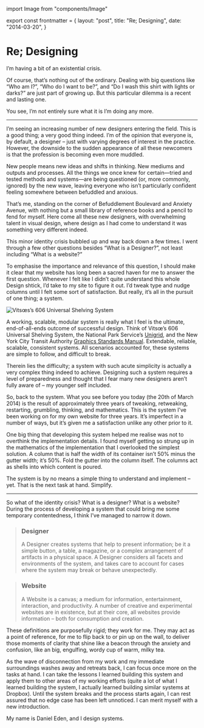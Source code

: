 import Image from "components/Image"

export const frontmatter = {
  layout: "post",
  title: "Re; Designing",
  date: "2014-03-20",
}

# Re; Designing

I’m having a bit of an existential crisis.

Of course, that’s nothing out of the ordinary. Dealing with big questions like
“Who am I?”, “Who do I want to be?”, and “Do I wash this shirt with lights or
darks?” are just part of growing up. But this particular dilemma is a recent and
lasting one.

You see, I’m not entirely sure what it is I’m doing any more.

---

I’m seeing an increasing number of new designers entering the field. This is a
good thing; a very good thing indeed. I’m of the opinion that everyone is, by
default, a designer – just with varying degrees of interest in the practice.
However, the downside to the sudden appearance of all these newcomers is that
the profession is becoming even more muddled.

New people means new ideas and shifts in thinking. New mediums and outputs and
processes. All the things we once knew for certain—tried and tested methods and
systems—are being questioned (or, more commonly, ignored) by the new wave,
leaving everyone who isn’t particularly confident feeling somewhere between
befuddled and anxious.

That’s me, standing on the corner of Befuddlement Boulevard and Anxiety Avenue,
with nothing but a small library of reference books and a pencil to fend for
myself. Here come all these new designers, with overwhelming talent in visual
design, where design as I had come to understand it was something very different
indeed.

This minor identity crisis bubbled up and way back down a few times. I went
through a few other questions besides “What is a Designer?”, not least including
“What is a website?”

To emphasise the importance and relevance of this question, I should make it
clear that my website has long been a sacred haven for me to answer the first
question. Whenever I felt like I didn’t quite understand this whole Design
shtick, I’d take to my site to figure it out. I’d tweak type and nudge columns
until I felt some sort of satisfaction. But really, it’s all in the pursuit of
one thing; a system.

<Image
  alt="Vitsœs’s 606 Universal Shelving System"
  src="2014/03/606-universal-shelving.jpg"
  caption="Vitsœ’s 606 Universal Shelving System. Image courtesy of [Smow](http://www.smow.com/blog/2010/05/smowoffline-dieter-rams-less-and-more/)."
/>

A working, scalable, modular system is really what I feel is the ultimate,
end-of-all-ends outcome of successful design. Think of Vitsœ’s 606 Universal
Shelving System, the National Park Service’s
[Unigrid](http://npshistory.com/brochures/unigrid/index.htm), and the New York
City Transit Authority [Graphics Standards
Manual](http://thestandardsmanual.com/). Extendable, reliable, scalable,
consistent systems. All scenarios accounted for, these systems are simple to
follow, and difficult to break.

Therein lies the difficulty; a system with such acute simplicity is actually a
very complex thing indeed to achieve. Designing such a system requires a level
of preparedness and thought that I fear many new designers aren’t fully aware of
– my younger self included.

So, back to the system. What you see before you today (the 20th of March 2014)
is the result of approximately three years of tweaking, retweaking, restarting,
grumbling, thinking, and mathematics. This is the system I’ve been working on
for my own website for three years. It’s imperfect in a number of ways, but it’s
given me a satisfaction unlike any other prior to it.

One big thing that developing this system helped me realise was not to overthink
the implementation details. I found myself getting so strung up in the
mathematics of the implementation that I overlooked the simplest solution. A
column that is half the width of its container isn’t 50% minus the gutter width;
it’s 50%. Fold the gutter into the column itself. The columns act as shells into
which content is poured.

The system is by no means a simple thing to understand and implement – yet. That
is the next task at hand. Simplify.

---

So what of the identity crisis? What is a designer? What is a website? During
the process of developing a system that could bring me some temporary
contentedness, I think I’ve managed to narrow it down.

> ### Designer
>
> A Designer creates systems that help to present information; be
> it a simple button, a table, a magazine, or a complex arrangement of artifacts
> in a physical space. A Designer considers all facets and environments of the
> system, and takes care to account for cases where the system may break or
> behave unexpectedly.

> ### Website
>
> A Website is a canvas; a medium for information, entertainment,
> interaction, and productivity. A number of creative and experimental websites
> are in existence, but at their core, all websites provide information – both
> for consumption and creation.

These definitions are purposefully rigid; they work for me. They may act as a
point of reference, for me to flip back to or pin up on the wall, to deliver
those moments of clarity that shine like a beacon through the anxiety and
confusion, like an big, engulfing, wordy cup of warm, milky tea.

As the wave of disconnection from my work and my immediate surroundings washes
away and retreats back, I can focus once more on the tasks at hand. I can take
the lessons I learned building this system and apply them to other areas of my
working efforts (quite a lot of what I learned building the system, I actually
learned building similar systems at Dropbox). Until the system breaks and the
process starts again, I can rest assured that no edge case has been left
unnoticed. I can merit myself with a new introduction.

My name is Daniel Eden, and I design systems.

